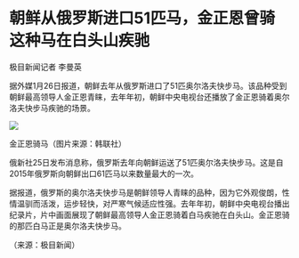 # 朝鲜从俄罗斯进口51匹马，金正恩曾骑这种马在白头山疾驰

极目新闻记者 李曼英

据外媒1月26日报道，朝鲜去年从俄罗斯进口了51匹奥尔洛夫快步马。该品种受到朝鲜最高领导人金正恩青睐，去年年初，朝鲜中央电视台还播放了金正恩骑着奥尔洛夫快步马疾驰的场景。

![](https://inews.gtimg.com/newsapp_bt/0/15629293749/1000)

金正恩骑马（图片来源：韩联社）

俄新社25日发布消息称，俄罗斯去年向朝鲜运送了51匹奥尔洛夫快步马。这是自2015年俄罗斯向朝鲜出口61匹马以来数量最大的一次。

据报道，俄罗斯的奥尔洛夫快步马是朝鲜领导人青睐的品种，因为它外观俊朗，性情温驯而活泼，运步轻快，对严寒气候适应性强。去年年初，朝鲜中央电视台播出纪录片，片中画面展现了朝鲜最高领导人金正恩骑着白马疾驰在白头山。金正恩骑的那匹白马正是奥尔洛夫快步马。

（来源：极目新闻）

